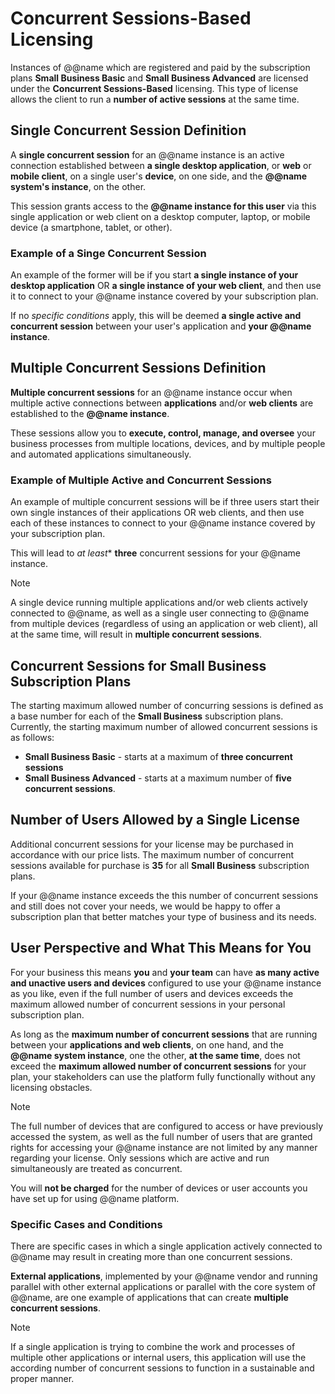 # Concurrent Sessions-Based Licensing

Instances of @@name which are registered and paid by the subscription plans **Small Business Basic** and **Small Business Advanced** are licensed under the **Concurrent Sessions-Based** licensing.
This type of license allows the client to run a **number of active sessions** at the same time.

## Single Concurrent Session Definition

A **single concurrent session** for an @@name instance is an active connection established between **a single desktop application**, or **web** or **mobile client**, on a single user's **device**, on one side, and the **@@name system's instance**, on the other.  

This session grants access to the **@@name instance for this user** via this single application or web client on a desktop computer, laptop, or mobile device (a smartphone, tablet, or other).

### Example of a Singe Concurrent Session

An example of the former will be if you start **a single instance of your desktop application** OR **a single instance of your web client**, and then use it to connect to your @@name instance covered by your subscription plan.  

If no *specific conditions* apply, this will be deemed **a single active and concurrent session** between your user's application and **your @@name instance**.

## Multiple Concurrent Sessions Definition

**Multiple concurrent sessions** for an @@name instance occur when multiple active connections between **applications** and/or **web clients** are established to the **@@name instance**.

These sessions allow you to **execute, control, manage, and oversee** your business processes from multiple locations, devices, and by multiple people and automated applications simultaneously.

### Example of Multiple Active and Concurrent Sessions

An example of multiple concurrent sessions will be if three users start their own single instances of their applications OR web clients, and then use each of these instances to connect to your @@name instance covered by your subscription plan.  

This will lead to *at least** **three** concurrent sessions for your @@name instance. 

> [!note]  
> A single device running multiple applications and/or web clients actively connected to @@name, as well as a single user connecting to @@name from multiple devices (regardless of using an application or web client), all at the same time, will result in **multiple concurrent sessions**.  

## Concurrent Sessions for Small Business Subscription Plans

The starting maximum allowed number of concurring sessions is defined as a base number for each of the **Small Business** subscription plans. Currently, the starting maximum number of allowed concurrent sessions is as follows:

* **Small Business Basic** - starts at a maximum of **three concurrent sessions** 
* **Small Business Advanced** - starts at a maximum number of **five concurrent sessions**. 

## Number of Users Allowed by a Single License

Additional concurrent sessions for your license may be purchased in accordance with our price lists. The maximum number of concurrent sessions available for purchase is **35** for all **Small Business** subscription plans. 

If your @@name instance exceeds the this number of concurrent sessions and still does not cover your needs, we would be happy to offer a subscription plan that better matches your type of business and its needs. 

## User Perspective and What This Means for You

For your business this means **you** and **your team** can have **as many active and unactive users and devices** configured to use your @@name instance as you like, even if the full number of users and devices exceeds the maximum allowed number of concurrent sessions in your personal subscription plan.  

As long as the **maximum number of concurrent sessions** that are running between your **applications and web clients**, on one hand, and the **@@name system instance**, one the other, **at the same time**, does not exceed the **maximum allowed number of concurrent sessions** for your plan, your stakeholders can use the platform fully functionally without any licensing obstacles. 

> [!note]  
> The full number of devices that are configured to access or have previously accessed the system, as well as the full number of users that are granted rights for accessing your @@name instance are not limited by any manner regarding your license.
> Only sessions which are active and run simultaneously are treated as concurrent.

You will **not be charged** for the number of devices or user accounts you have set up for using @@name platform.

### Specific Cases and Conditions

There are specific cases in which a single application actively connected to @@name may result in creating more than one concurrent sessions.  

**External applications**, implemented by your @@name vendor and running parallel with other external applications or parallel with the core system of @@name, are one example of applications that can create **multiple concurrent sessions**.

> [!note]  
> If a single application is trying to combine the work and processes of multiple other applications or internal users, this application will use the according number of concurrent sessions to function in a sustainable and proper manner.  
